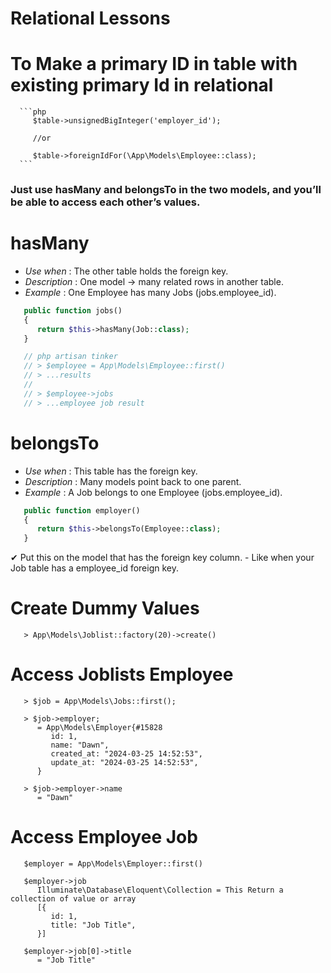 # Relational Lessons

   # To Make a primary ID in table with existing primary Id in relational 

      ```php
         $table->unsignedBigInteger('employer_id');

         //or 

         $table->foreignIdFor(\App\Models\Employee::class);
      ```


   ### Just use hasMany and belongsTo in the two models, and you’ll be able to access each other’s values.
   
   # hasMany
   - *Use when*    : The other table holds the foreign key.
   - *Description* : One model → many related rows in another table.
   - *Example*     : One Employee has many Jobs (jobs.employee_id).
   
   ```php
      public function jobs()
      {
         return $this->hasMany(Job::class);
      }

      // php artisan tinker
      // > $employee = App\Models\Employee::first()
      // > ...results
      // 
      // > $employee->jobs
      // > ...employee job result
   ```

   # belongsTo
   - *Use when*    : This table has the foreign key.
   - *Description* : Many models point back to one parent.
   - *Example*     : A Job belongs to one Employee (jobs.employee_id).
   ```php
      public function employer()
      {
         return $this->belongsTo(Employee::class);
      }
   ```
   ✔ Put this on the model that has the foreign key column.
      - Like when your Job table has a employee_id foreign key.

   # Create Dummy Values
   ```
      > App\Models\Joblist::factory(20)->create()
   ```
   
   # Access Joblists Employee
   ```
      > $job = App\Models\Jobs::first();
      
      > $job->employer;
         = App\Models\Employer{#15828
            id: 1,
            name: "Dawn",
            created_at: "2024-03-25 14:52:53",
            update_at: "2024-03-25 14:52:53",
         }

      > $job->employer->name
         = "Dawn"
   ```

   # Access Employee Job
   ```
      $employer = App\Models\Employer::first()

      $employer->job
         Illuminate\Database\Eloquent\Collection = This Return a collection of value or array
         [{
            id: 1,
            title: "Job Title",
         }]

      $employer->job[0]->title
         = "Job Title"
   ```

























